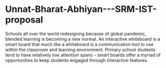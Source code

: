 # Unnat-Bharat-Abhiyan---SRM-IST-proposal
Schools all over the world redesigning because of global pandemic, blended learning is becoming a new normal. An interactive whiteboard is a smart board that much like a whiteboard is a communication tool to use within the classroom and learning environment. Primary school students tend to have relatively low attention spans – smart boards offer a myriad of opportunities to keep students engaged through interactive features.
